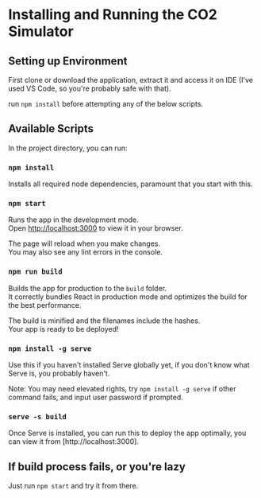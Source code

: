 # Installing and Running the CO2 Simulator

## Setting up Environment

First clone or download the application, extract it and access it on IDE (I've  used VS Code, so you're probably safe with that).

run `npm install` before attempting any of the below scripts.

## Available Scripts

In the project directory, you can run:

### `npm install`

Installs all required node dependencies, paramount that you start with this.

### `npm start`

Runs the app in the development mode.\
Open [http://localhost:3000](http://localhost:3000) to view it in your browser.

The page will reload when you make changes.\
You may also see any lint errors in the console.

### `npm run build`

Builds the app for production to the `build` folder.\
It correctly bundles React in production mode and optimizes the build for the best performance.

The build is minified and the filenames include the hashes.\
Your app is ready to be deployed!

### `npm install -g serve`

Use this if you haven't installed Serve globally yet, if you don't know what Serve is, you probably haven't.

Note: You may need elevated rights, try `npm install -g serve` if other command fails, and input user password if prompted.

### `serve -s build`

Once Serve is installed, you can run this to deploy the app optimally, you can view it from [http://localhost:3000].

## If build process fails, or you're lazy

Just run `npm start` and try it from there.